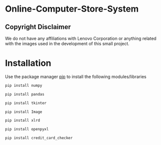# Online-Computer-Store-System

## Copyright Disclaimer
We do not have any affiliations with Lenovo Corporation or anything related with the images used in the development of this small project.



# Installation 
Use the package manager [pip](https://pip.pypa.io/en/stable/) to install the following modules/libraries

```bash
pip install numpy
```

```bash
pip install pandas 
```

```bash
pip install tkinter
```

```bash
pip install Image
```

```bash
pip install xlrd
```

```bash
pip install openpyxl
```
```bash
pip install credit_card_checker
```
